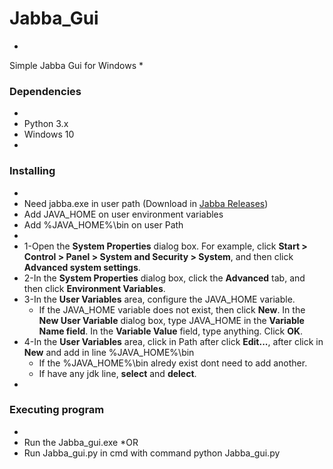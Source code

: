 # Jabba_Gui
*
Simple Jabba Gui for Windows
*
### Dependencies
*
* Python 3.x
* Windows 10
*
### Installing
*
* Need jabba.exe in user path (Download in [Jabba Releases]([https://github.com/shyiko/jabba/releases](https://github.com/Jabba-Team/jabba/releases)))
* Add JAVA_HOME on user environment variables
* Add %JAVA_HOME%\bin on user Path
*
* 1-Open the **System Properties** dialog box. For example, click **Start > Control > Panel > System and Security > System**, and then click **Advanced system settings**.
* 2-In the **System Properties** dialog box, click the **Advanced** tab, and then click **Environment Variables**.
* 3-In the **User Variables** area, configure the JAVA_HOME variable.
	* If the JAVA_HOME variable does not exist, then click **New**. In the **New User Variable** dialog box, type JAVA_HOME in the **Variable Name field**. In the **Variable Value** field, type anything. Click **OK**.
* 4-In the **User Variables** area, click in Path after click **Edit...**, after click in **New** and add in line %JAVA_HOME%\bin
	* If the %JAVA_HOME%\bin alredy exist dont need to add another.
	* If have any jdk line, **select** and **delect**.
*
### Executing program
*
* Run the Jabba_gui.exe
*OR
* Run Jabba_gui.py in cmd with command python Jabba_gui.py
